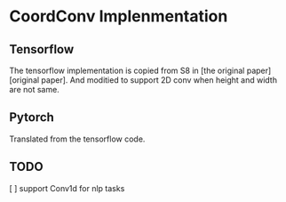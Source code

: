 # CoordConv Implenmentation

## Tensorflow
The tensorflow implementation is copied from S8 in [the original paper][original paper]. And moditied to support 2D conv when height and width are not same.

## Pytorch
Translated from the tensorflow code.

## TODO
[ ] support Conv1d for nlp tasks
